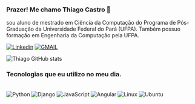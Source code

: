 ### Prazer! Me chamo Thiago Castro 👋
sou aluno de mestrado em Ciência da Computação do Programa de Pós-Graduação da Universidade Federal do Pará (UFPA). Também possuo formação em Engenharia da Computação pela UFPA. 

[![Linkedin](https://img.shields.io/badge/LinkedIn-0077B5?style=for-the-badge&logo=linkedin&logoColor=white)](https://www.linkedin.com/in/thiago-castro-44347b210/)
[![GMAIL](https://img.shields.io/badge/Gmail-D14836?style=for-the-badge&logo=gmail&logoColor=white)](https://mail.google.com/mail/u/1/?pli=1#drafts?compose=new)

![Thiago GitHub stats](https://github-readme-stats.vercel.app/api?username=thcasthi&show_icons=true)

### Tecnologias que eu utilizo no meu dia.
<div style="display: inline_block"><br/>
  <img align="center"  alt="Python" src="https://img.shields.io/badge/Python-3776AB?style=for-the-badge&logo=python&logoColor=white" />
  <img align="center"  alt="Django" src="https://img.shields.io/badge/Django-092E20?style=for-the-badge&logo=django&logoColor=white" />
  <img align="center"  alt="JavaScript" src="https://img.shields.io/badge/JavaScript-F7DF1E?style=for-the-badge&logo=javascript&logoColor=black" />
  <img align="center"  alt="Angular" src="https://img.shields.io/badge/Angular-DD0031?style=for-the-badge&logo=angular&logoColor=white" />
  <img align="center"  alt="Linux" src="https://img.shields.io/badge/Linux-FCC624?style=for-the-badge&logo=linux&logoColor=black" />
  <img align="center"  alt="Ubuntu" src="https://img.shields.io/badge/Ubuntu-E95420?style=for-the-badge&logo=ubuntu&logoColor=white"/>
</div>
